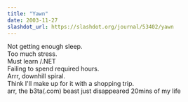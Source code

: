 ```yaml
---
title: "Yawn"
date: 2003-11-27
slashdot_url: https://slashdot.org/journal/53402/yawn
---
```


<p>Not getting enough sleep.<br>Too much stress.<br>Must learn<nobr> </nobr>/.NET<br>Failing to spend required hours.<br>Arrr, downhill spiral.<br>Think I'll make up for it with a shopping trip.<br>arr, the b3ta(.com) beast just disappeared 20mins of my life</p>

